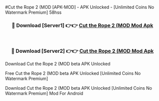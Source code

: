 #Cut the Rope 2 (MOD [APK-MOD] - APK Unlocked - [Unlimited Coins No Watermark Premium] 58hss



<div align="center">

<h3>🔴 Download [Server1] 👉👉 <a href="https://momento.my/?title=Cut_the_Rope_2_(MOD">Cut the Rope 2 (MOD Mod Apk</a></h3><br>

<h3>🔴 Download [Server2] 👉👉 <a href="https://momento.my/?title=Cut_the_Rope_2_(MOD">Cut the Rope 2 (MOD Mod Apk</a></h3>
</div>



Download Cut the Rope 2 (MOD beta APK Unlocked

Free Cut the Rope 2 (MOD beta APK Unlocked [Unlimited Coins No Watermark Premium]

Download Cut the Rope 2 (MOD beta APK Unlocked [Unlimited Coins No Watermark Premium] Mod For Android
